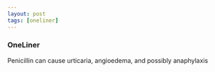 ```yaml
---
layout: post
tags: [oneliner]
---
```



### OneLiner

Penicillin can cause urticaria, angioedema, and possibly anaphylaxis

